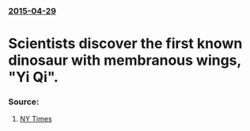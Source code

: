 ### [2015-04-29](/news/2015/04/29/index.md)

# Scientists discover the first known dinosaur with membranous wings, "Yi Qi". 




### Source:

1. [NY Times](http://www.nytimes.com/2015/04/30/science/small-jurassic-dinosaur-may-have-flown-without-feathers.html)
